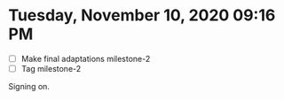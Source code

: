 # Tuesday, November 10, 2020 09:16 PM

- [ ] Make final adaptations milestone-2
- [ ] Tag milestone-2

Signing on. 
